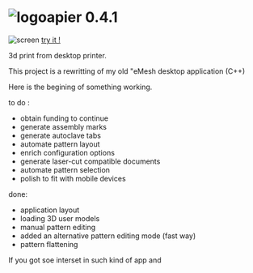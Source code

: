 # ![logo](https://github.com/s1pierro/Papier/blob/master/paperseed-icon.png "Papier logo")apier 0.4.1 

![screen](https://github.com/s1pierro/Papier/blob/master/papier-screen.jpg "Papier screenshot")
[try it !](https://s1pierro.github.io/Papier/)

3d print from desktop printer.

This project is a rewritting of my old "eMesh desktop application (C++)

Here is the begining of something working.


to do :

 - obtain funding to continue
 - generate assembly marks
 - generate autoclave tabs
 - automate pattern layout
 - enrich configuration options
 - generate laser-cut compatible documents
 - automate pattern selection
 - polish to fit with mobile devices

done:

 - application layout
 - loading 3D user models
 - manual pattern editing
 - added an alternative pattern editing mode (fast way) 
 - pattern flattening
 
If you got soe interset in such kind of app and


	 
